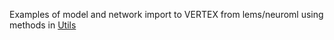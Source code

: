 Examples of model and network import to VERTEX from lems/neuroml using methods in [Utils](https://github.com/OpenSourceBrain/VERTEXShowcase/tree/master/VERTEX/Utils/Import)